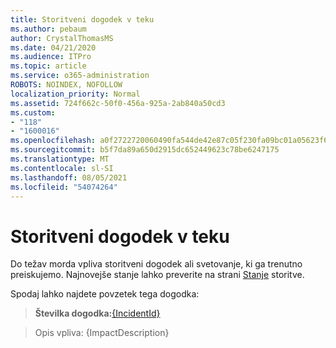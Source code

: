 ```yaml
---
title: Storitveni dogodek v teku
ms.author: pebaum
author: CrystalThomasMS
ms.date: 04/21/2020
ms.audience: ITPro
ms.topic: article
ms.service: o365-administration
ROBOTS: NOINDEX, NOFOLLOW
localization_priority: Normal
ms.assetid: 724f662c-50f0-456a-925a-2ab840a50cd3
ms.custom:
- "118"
- "1600016"
ms.openlocfilehash: a0f2722720060490fa544de42e87c05f230fa09bc01a05623f6d985f1f058042
ms.sourcegitcommit: b5f7da89a650d2915dc652449623c78be6247175
ms.translationtype: MT
ms.contentlocale: sl-SI
ms.lasthandoff: 08/05/2021
ms.locfileid: "54074264"
---
```

# <a name="service-incident-in-progress"></a>Storitveni dogodek v teku

Do težav morda vpliva storitveni dogodek ali svetovanje, ki ga trenutno preiskujemo. Najnovejše stanje lahko preverite na strani [Stanje](https://admin.microsoft.com/adminportal/home#/servicehealth) storitve.
  
Spodaj lahko najdete povzetek tega dogodka:
  
> **Številka dogodka:**[{IncidentId}](https://admin.microsoft.com/adminportal/home#/servicehealth)

> Opis vpliva: {ImpactDescription}
